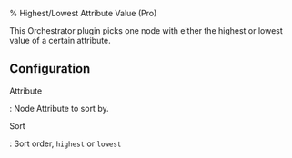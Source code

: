 % Highest/Lowest Attribute Value (Pro)

This Orchestrator plugin picks one node with either the highest or lowest value of a certain attribute.

## Configuration

Attribute

:    Node Attribute to sort by.

Sort

:    Sort order, `highest` or `lowest`